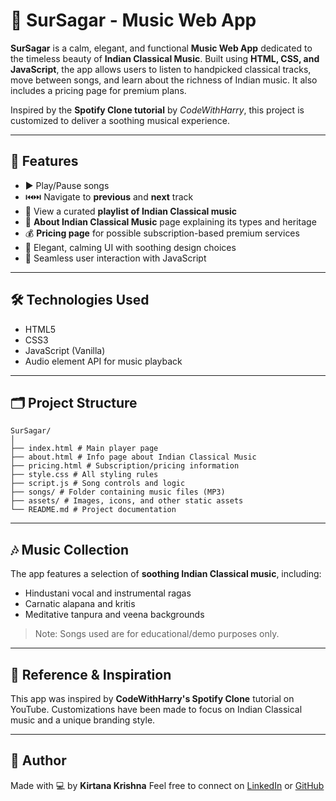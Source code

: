 # 🎵 SurSagar - Music Web App

**SurSagar** is a calm, elegant, and functional **Music Web App** dedicated to the timeless beauty of **Indian Classical Music**. Built using **HTML, CSS, and JavaScript**, the app allows users to listen to handpicked classical tracks, move between songs, and learn about the richness of Indian music. It also includes a pricing page for premium plans.

Inspired by the **Spotify Clone tutorial** by *CodeWithHarry*, this project is customized to deliver a soothing musical experience.

---

## 🎼 Features

- ▶️ Play/Pause songs  
- ⏮️⏭️ Navigate to **previous** and **next** track  
- 📃 View a curated **playlist of Indian Classical music**
- 📄 **About Indian Classical Music** page explaining its types and heritage  
- 💰 **Pricing page** for possible subscription-based premium services
- 🎨 Elegant, calming UI with soothing design choices
- 🔁 Seamless user interaction with JavaScript

---

## 🛠️ Technologies Used

- HTML5  
- CSS3  
- JavaScript (Vanilla)  
- Audio element API for music playback

---

## 🗂️ Project Structure

```
SurSagar/
│
├── index.html # Main player page
├── about.html # Info page about Indian Classical Music
├── pricing.html # Subscription/pricing information
├── style.css # All styling rules
├── script.js # Song controls and logic
├── songs/ # Folder containing music files (MP3)
├── assets/ # Images, icons, and other static assets
└── README.md # Project documentation
```
---

## 🎶 Music Collection

The app features a selection of **soothing Indian Classical music**, including:

- Hindustani vocal and instrumental ragas  
- Carnatic alapana and kritis  
- Meditative tanpura and veena backgrounds

> Note: Songs used are for educational/demo purposes only.

---

## 📖 Reference & Inspiration

This app was inspired by **CodeWithHarry's Spotify Clone** tutorial on YouTube. Customizations have been made to focus on Indian Classical music and a unique branding style.

---

## 🙌 Author

Made with 💻 by **Kirtana Krishna**
Feel free to connect on [LinkedIn](www.linkedin.com/in/kirtana-krishna-44a13b1b7) or [GitHub](https://github.com/30kirtana)
